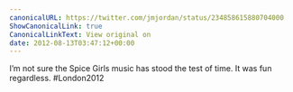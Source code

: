 ```yaml
---
canonicalURL: https://twitter.com/jmjordan/status/234858615880704000
ShowCanonicalLink: true
CanonicalLinkText: View original on
date: 2012-08-13T03:47:12+00:00
---
```

I’m not sure the Spice Girls music has stood the test of time. It was fun regardless. #London2012
